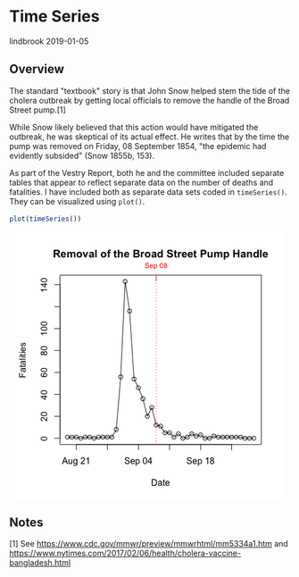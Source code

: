 Time Series
================
lindbrook
2019-01-05

Overview
--------

The standard "textbook" story is that John Snow helped stem the tide of the cholera outbreak by getting local officials to remove the handle of the Broad Street pump.[1]

While Snow likely believed that this action would have mitigated the outbreak, he was skeptical of its actual effect. He writes that by the time the pump was removed on Friday, 08 September 1854, "the epidemic had evidently subsided" (Snow 1855b, 153).

As part of the Vestry Report, both he and the committee included separate tables that appear to reflect separate data on the number of deaths and fatalities. I have included both as separate data sets coded in `timeSeries()`. They can be visualized using `plot()`.

``` r
plot(timeSeries())
```

<img src="time.series_files/figure-markdown_github/unnamed-chunk-2-1.png" style="display: block; margin: auto;" />

Notes
-----

[1] See <https://www.cdc.gov/mmwr/preview/mmwrhtml/mm5334a1.htm> and <https://www.nytimes.com/2017/02/06/health/cholera-vaccine-bangladesh.html>
